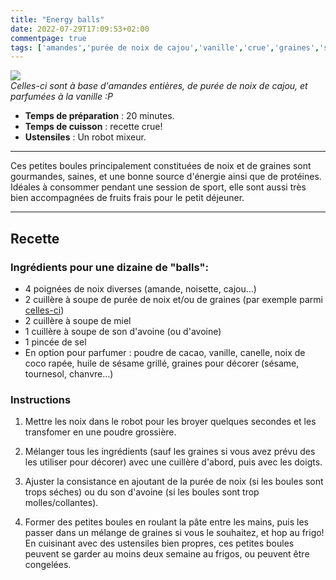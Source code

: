 ```yaml
---
title: "Energy balls"
date: 2022-07-29T17:09:53+02:00
commentpage: true
tags: ['amandes','purée de noix de cajou','vanille','crue','graines','sport','energy ball','petit dejeuner','végétarien','noisettes','fruits secs','miel','son avoine','cacao','canelle','coco rapée','huile de sésame','tournesol','chanvre','boules','énergie','congeler','conserver', 'recette', 'sucré']
---
```



![](/pictures/energy_balls.jpeg)<br>
*Celles-ci sont à base d'amandes entières, de purée de noix de cajou, et parfumées à la vanille :P*

- **Temps de préparation** : 20 minutes.
- **Temps de cuisson** : recette crue!
- **Ustensiles** : Un robot mixeur.

---

Ces petites boules principalement constituées de noix et de graines sont gourmandes, saines, et une bonne source d'énergie ainsi que de protéines. Idéales à consommer pendant une session de sport, elle sont aussi très bien accompagnées de fruits frais pour le petit déjeuner.

---

## Recette

### Ingrédients pour une dizaine de "balls":

- 4 poignées de noix diverses (amande, noisette, cajou...)
- 2 cuillère à soupe de purée de noix et/ou de graines (par exemple parmi <a href="https://www.greenweez.com/purees-de-fruits-secs-c1185">celles-ci</a>)
- 2 cuillère à soupe de miel
- 1 cuillère à soupe de son d'avoine (ou d'avoine)
- 1 pincée de sel
- En option pour parfumer : poudre de cacao, vanille, canelle, noix de coco rapée, huile de sésame grillé, graines pour décorer (sésame, tournesol, chanvre...)

### Instructions

1. Mettre les noix dans le robot pour les broyer quelques secondes et les transfomer en une poudre grossière.

2. Mélanger tous les ingrédients (sauf les graines si vous avez prévu des les utiliser pour décorer) avec une cuillère d'abord, puis avec les doigts.

2. Ajuster la consistance en ajoutant de la purée de noix (si les boules sont trops séches) ou du son d'avoine (si les boules sont trop molles/collantes).

3. Former des petites boules en roulant la pâte entre les mains, puis les passer dans un mélange de graines si vous le souhaitez, et hop au frigo!
En cuisinant avec des ustensiles bien propres, ces petites boules peuvent se garder au moins deux semaine au frigos, ou peuvent être congelées.





